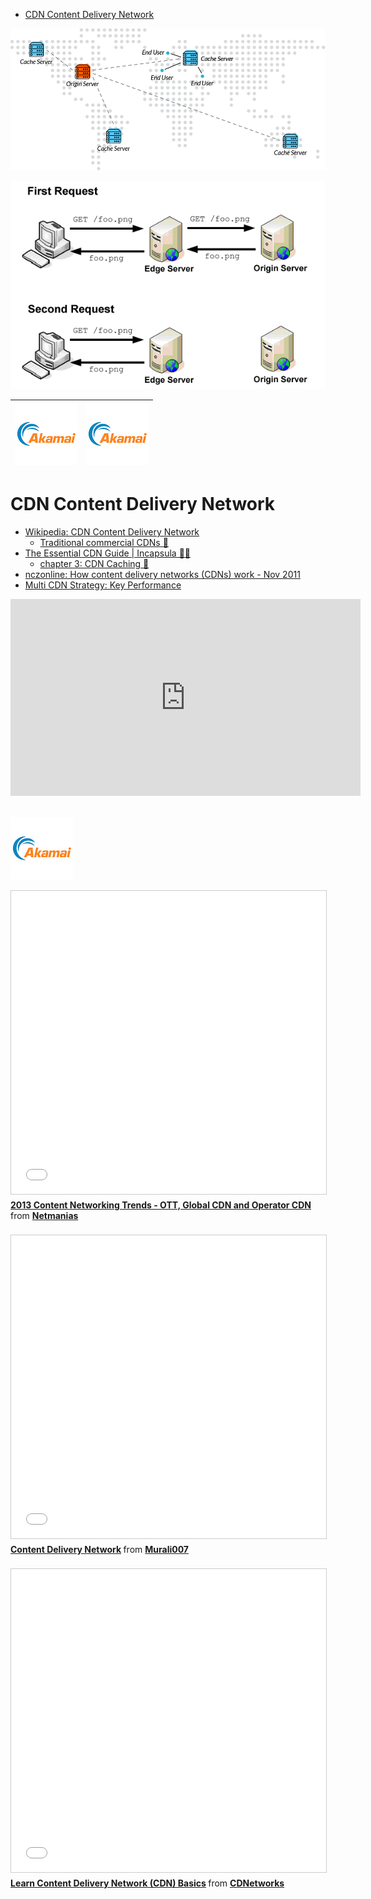 <!-- MarkdownTOC -->

- [CDN Content Delivery Network](#cdn-content-delivery-network)

<!-- /MarkdownTOC -->

[![incapsula CDN caching](images/incapsula_cdn_caching.png)](https://www.incapsula.com/cdn-guide/cdn-caching.html)

[![nczonline CDN diagram](images/nczonline_cdn2.png)](https://www.nczonline.net/blog/2011/11/29/how-content-delivery-networks-cdns-work/)

<center>

|[![akamai_slides](images/akamai_videos.jpg)](http://www.slideshare.net/AkamaiTechnologies)|[![akamai_videos](images/akamai_videos.jpg)](https://www.youtube.com/c/akamai)|
|:---:|:---:|

</center>

# CDN Content Delivery Network
- [Wikipedia: CDN Content Delivery Network](https://en.wikipedia.org/wiki/Content_delivery_network)
	- [Traditional commercial CDNs 🌟](https://en.wikipedia.org/wiki/Content_delivery_network#Traditional_commercial_CDNs)
- [The Essential CDN Guide | Incapsula 🌟🌟](https://www.incapsula.com/cdn-guide/)
    - [chapter 3: CDN Caching 🌟](https://www.incapsula.com/cdn-guide/cdn-caching.html)
- [nczonline: How content delivery networks (CDNs) work - Nov 2011](https://www.nczonline.net/blog/2011/11/29/how-content-delivery-networks-cdns-work/)
- [Multi CDN Strategy: Key Performance](http://key-performance.eu/web_new/index.php/features/cdn)

<div class="container">
<iframe width="560" height="315" src="https://www.youtube.com/embed/P4YHPYy918c?rel=0" frameborder="0" allowfullscreen class="video"></iframe>
</div>
<br/>

[![akamai_videos](images/akamai_videos.jpg)](https://www.youtube.com/c/akamai)

<div class="container">
<iframe src="//www.slideshare.net/slideshow/embed_code/key/eofmJODPbPM9M6" width="595" height="485" frameborder="0" marginwidth="0" marginheight="0" scrolling="no" style="border:1px solid #CCC; border-width:1px; margin-bottom:5px; max-width: 100%;" allowfullscreen class="video"> </iframe> <div style="margin-bottom:5px"> <strong> <a href="//www.slideshare.net/Netmanias/netmanias20130904content-networking-trends2013" title="2013 Content Networking Trends - OTT, Global CDN and Operator CDN" target="_blank">2013 Content Networking Trends - OTT, Global CDN and Operator CDN</a> </strong> from <strong><a href="//www.slideshare.net/Netmanias" target="_blank">Netmanias</a></strong> </div>
</div>
<br>

<div class="container">
<iframe src="//www.slideshare.net/slideshow/embed_code/key/9lxBEJ1t6iXcYj" width="595" height="485" frameborder="0" marginwidth="0" marginheight="0" scrolling="no" style="border:1px solid #CCC; border-width:1px; margin-bottom:5px; max-width: 100%;" allowfullscreen class="video"> </iframe> <div style="margin-bottom:5px"> <strong> <a href="//www.slideshare.net/Murali007/content-delivery-network-31987008" title="Content Delivery Network" target="_blank">Content Delivery Network</a> </strong> from <strong><a href="//www.slideshare.net/Murali007" target="_blank">Murali007</a></strong> </div>
</div>
<br>

<div class="container">
<iframe src="//www.slideshare.net/slideshow/embed_code/key/100GGm5bf24mpW" width="595" height="485" frameborder="0" marginwidth="0" marginheight="0" scrolling="no" style="border:1px solid #CCC; border-width:1px; margin-bottom:5px; max-width: 100%;" allowfullscreen class="video"> </iframe> <div style="margin-bottom:5px"> <strong> <a href="//www.slideshare.net/CDNetworks/content-delivery-network-cdn-basics" title="Learn Content Delivery Network (CDN) Basics" target="_blank">Learn Content Delivery Network (CDN) Basics</a> </strong> from <strong><a href="//www.slideshare.net/CDNetworks" target="_blank">CDNetworks</a></strong> </div>
</div>
<br>
